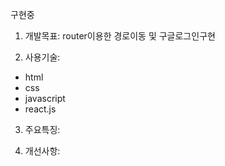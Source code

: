 구현중

1. 개발목표: router이용한 경로이동 및 구글로그인구현 

2. 사용기술:

- html
- css
- javascript
- react.js

3. 주요특징:

4. 개선사항:
